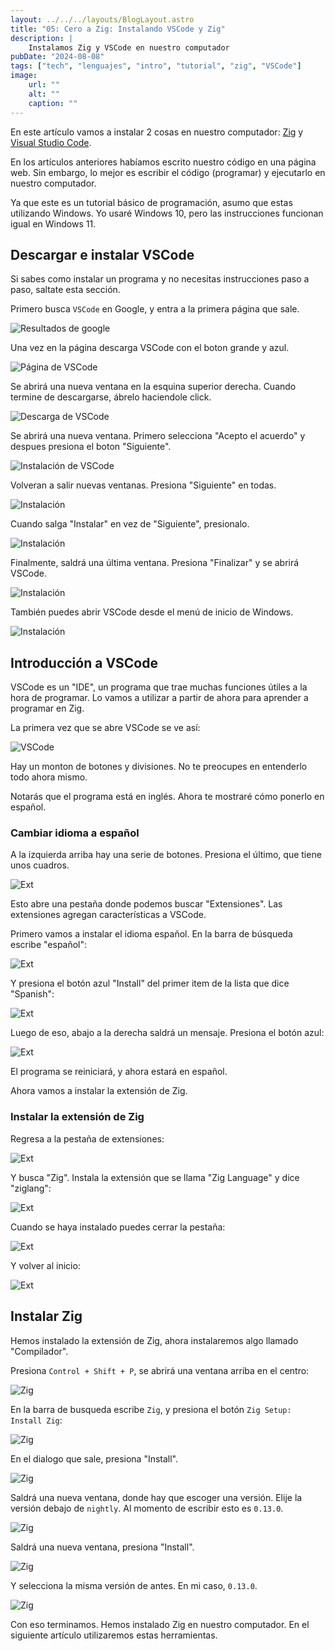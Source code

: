 ```yaml
---
layout: ../../../layouts/BlogLayout.astro
title: "05: Cero a Zig: Instalando VSCode y Zig"
description: |
    Instalamos Zig y VSCode en nuestro computador
pubDate: "2024-08-08"
tags: ["tech", "lenguajes", "intro", "tutorial", "zig", "VSCode"]
image: 
    url: ""
    alt: ""
    caption: ""
---
```


En este artículo vamos a instalar 2 cosas en nuestro computador:
[Zig](https://ziglang.org/) y 
[Visual Studio Code](https://code.visualstudio.com/).

En los artículos anteriores habíamos escrito nuestro código en
una página web. Sin embargo, lo mejor es escribir el código
(programar) y ejecutarlo en nuestro computador.

Ya que este es un tutorial básico de programación, asumo que
estas utilizando Windows. Yo usaré Windows 10, pero las instrucciones
funcionan igual en Windows 11.


## Descargar e instalar VSCode

Si sabes como instalar un programa y no necesitas instrucciones
paso a paso, saltate esta sección.

Primero busca `VSCode` en Google, y entra a la primera página que
sale.

![Resultados de google](/img/blog/es/tutorial/070-zig.jpg)

Una vez en la página descarga VSCode con el boton grande y azul.

![Página de VSCode](/img/blog/es/tutorial/071-zig.jpg)

Se abrirá una nueva ventana en la esquina superior derecha.
Cuando termine de descargarse, ábrelo haciendole click.

![Descarga de VSCode](/img/blog/es/tutorial/072-zig.jpg)


Se abrirá una nueva ventana. Primero selecciona
"Acepto el acuerdo" y despues presiona el boton "Siguiente".

![Instalación de VSCode](/img/blog/es/tutorial/073-zig.jpg)

Volveran a salir nuevas ventanas. Presiona "Siguiente" en todas.

![Instalación](/img/blog/es/tutorial/074-zig.jpg)

Cuando salga "Instalar" en vez de "Siguiente", presionalo.

![Instalación](/img/blog/es/tutorial/075-zig.jpg)

Finalmente, saldrá una última ventana. Presiona "Finalizar"
y se abrirá VSCode.

![Instalación](/img/blog/es/tutorial/076-zig.jpg)

También puedes abrir VSCode desde el menú de inicio de
Windows.

![Instalación](/img/blog/es/tutorial/044-zig.jpg)



## Introducción a VSCode

VSCode es un "IDE", un programa que trae muchas funciones
útiles a la hora de programar. Lo vamos a utilizar a partir
de ahora para aprender a programar en Zig.

La primera vez que se abre VSCode se ve así:

![VSCode](/img/blog/es/tutorial/045-zig.jpg)

Hay un monton de botones y divisiones. No te preocupes en
entenderlo todo ahora mismo.

Notarás que el programa está en inglés. Ahora te mostraré
cómo ponerlo en español.

### Cambiar idioma a español

A la izquierda arriba hay una serie de botones. Presiona el último,
que tiene unos cuadros.

![Ext](/img/blog/es/tutorial/046-zig.jpg)

Esto abre una pestaña donde podemos buscar "Extensiones".
Las extensiones agregan características a VSCode.

Primero vamos a instalar el idioma español. En la barra de búsqueda
escribe "español":

![Ext](/img/blog/es/tutorial/047-zig.jpg)

Y presiona el botón azul "Install" del primer item de la lista
que dice "Spanish":

![Ext](/img/blog/es/tutorial/048-zig.jpg)

Luego de eso, abajo a la derecha saldrá un mensaje.
Presiona el botón azul:

![Ext](/img/blog/es/tutorial/049-zig.jpg)

El programa se reiniciará, y ahora estará en español.

Ahora vamos a instalar la extensión de Zig.


### Instalar la extensión de Zig

Regresa a la pestaña de extensiones:

![Ext](/img/blog/es/tutorial/046-zig.jpg)

Y busca "Zig". Instala la extensión que se llama
"Zig Language" y dice "ziglang":

![Ext](/img/blog/es/tutorial/050-zig.jpg)

Cuando se haya instalado puedes cerrar la pestaña:

![Ext](/img/blog/es/tutorial/051-zig.jpg)

Y volver al inicio:

![Ext](/img/blog/es/tutorial/052-zig.jpg)

## Instalar Zig

Hemos instalado la extensión de Zig, ahora instalaremos algo
llamado "Compilador".

Presiona `Control + Shift + P`, se abrirá una ventana arriba
en el centro:

![Zig](/img/blog/es/tutorial/066-zig.jpg)


En la barra de busqueda escribe `Zig`, y presiona el botón
`Zig Setup: Install Zig`:

![Zig](/img/blog/es/tutorial/067-zig.jpg)

En el dialogo que sale, presiona "Install".

![Zig](/img/blog/es/tutorial/064-zig.jpg)

Saldrá una nueva ventana, donde hay que escoger una versión.
Elije la versión debajo de `nightly`. Al momento de escribir
esto es `0.13.0`.

![Zig](/img/blog/es/tutorial/068-zig.jpg)

Saldrá una nueva ventana, presiona "Install".

![Zig](/img/blog/es/tutorial/065-zig.jpg)

Y selecciona la misma versión de antes. En mi caso, `0.13.0`.

![Zig](/img/blog/es/tutorial/068-zig.jpg)


Con eso terminamos. Hemos instalado Zig en nuestro computador.
En el siguiente artículo utilizaremos estas herramientas.

